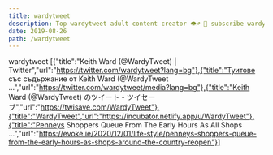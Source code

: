 ```yaml
---
title: wardytweet
description: Top wardytweet adult content creator 👁♐️ 👑 subscribe wardytweet to my porn site below IG wardytweet
date: 2019-08-26
path: /wardytweet
---
```


wardytweet
[{"title":"Keith Ward (@WardyTweet) | Twitter","url":"https://twitter.com/wardytweet?lang=bg"},{"title":"Туитове със съдържание от Keith Ward (@WardyTweet ...","url":"https://twitter.com/wardytweet/media?lang=bg"},{"title":"Keith Ward (@WardyTweet) のツイート - ツイセーブ","url":"https://twisave.com/WardyTweet"},{"title":"WardyTweet","url":"https://incubator.netlify.app/u/WardyTweet"},{"title":"Penneys Shoppers Queue From The Early Hours As All Shops ...","url":"https://evoke.ie/2020/12/01/life-style/penneys-shoppers-queue-from-the-early-hours-as-shops-around-the-country-reopen"}]

